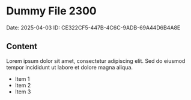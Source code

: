 # Dummy File 2300

Date: 2025-04-03
ID: CE322CF5-447B-4C6C-9ADB-69A44D6B4A8E

## Content

Lorem ipsum dolor sit amet, consectetur adipiscing elit.
Sed do eiusmod tempor incididunt ut labore et dolore magna aliqua.

* Item 1
* Item 2
* Item 3
